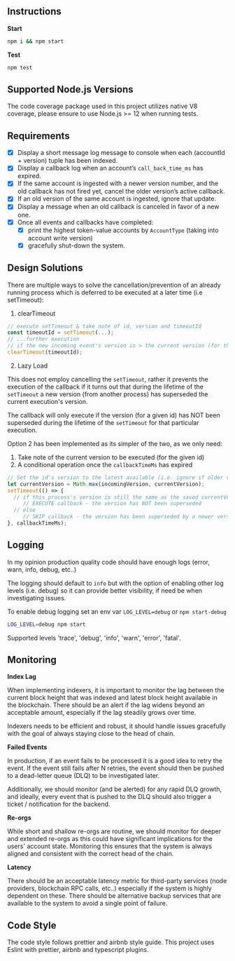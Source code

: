 ## Instructions

**Start**

```bash
npm i && npm start
```

**Test**

```bash
npm test
```

## Supported Node.js Versions

The code coverage package used in this project utilizes native V8 coverage, please ensure to use Node.js >= 12 when running tests.

## Requirements

- [x] Display a short message log message to console when each (accountId + version) tuple has been
      indexed.
- [x] Display a callback log when an account’s `call_back_time_ms` has expired.
- [x] If the same account is ingested with a newer version number, and the old callback has not fired yet, cancel the older
      version’s active callback.
- [x] If an old version of the same account is ingested, ignore that update.
- [x] Display a message when an old callback is canceled in favor of a new one.
- [x] Once all events and callbacks have completed:
  - [x] print the highest token-value accounts by
      `AccountType` (taking into account write version)
  - [x] gracefully shut-down the system.

## Design Solutions

There are multiple ways to solve the cancellation/prevention of an already running process which is deferred to be executed at a later time (i.e setTimeout):

1. clearTimeout

```typescript
// execute setTimeout & take note of id, version and timeoutId
const timeoutId = setTimeout(...);
// ...further execution
// if the new incoming event's version is > the current version (for the given id), cancel the timeout
clearTimeout(timeoutId);
```

2. Lazy Load

This does not employ cancelling the `setTimeout`, rather it prevents the execution of the callback if it turns out that during the lifetime of the `setTimeout` a new version (from another process) has superseded the current execution's version.

The callback will only execute if the version (for a given id) has NOT been superseded during the lifetime of the `setTimeout` for that particular execution.

Option 2 has been implemented as its simpler of the two, as we only need:

1. Take note of the current version to be executed (for the given id)
2. A conditional operation once the `callbackTimeMs` has expired

```typescript
// Set the id's version to the latest available (i.e. ignore if older version)
let currentVersion = Math.max(incomingVersion, currentVersion);
setTimeout(() => {
  // if this process's version is still the same as the saved currentVersion
     // EXECUTE callback - the version has NOT been superseded
  // else
     // SKIP callback - the version has been superseded by a newer version from another process
}, callbackTimeMs);
```

## Logging

In my opinion production quality code should have enough logs (error, warn, info, debug, etc..)

The logging should default to `info` but with the option of enabling other log levels (i.e. debug) so it can provide better visibility, if need be when investigating issues.

To enable debug logging set an env var `LOG_LEVEL=debug` or `npm start-debug`
```bash
LOG_LEVEL=debug npm start
```

Supported levels 'trace', 'debug', 'info', 'warn', 'error', 'fatal'.

## Monitoring

**Index Lag**

When implementing indexers, it is important to monitor the lag between the current block height that was indexed and latest block height available in the blockchain. There should be an alert if the lag widens beyond an acceptable amount, especially if the lag steadily grows over time.

Indexers needs to be efficient and robust, it should handle issues gracefully with the goal of always staying close to the head of chain.

**Failed Events**

In production, if an event fails to be processed it is a good idea to retry the event. If the event still fails after N retries, the event should then be pushed to a dead-letter queue (DLQ) to be investigated later.

Additionally, we should monitor (and be alerted) for any rapid DLQ growth, and ideally, every event that is pushed to the DLQ should also trigger a ticket / notification for the backend.

**Re-orgs**

While short and shallow re-orgs are routine, we should monitor for deeper and extended re-orgs as this could have significant implications for the users' account state. Monitoring this ensures that the system is always aligned and consistent with the correct head of the chain.

**Latency**

There should be an acceptable latency metric for third-party services (node providers, blockchain RPC calls, etc..) especially if the system is highly dependent on these. There should be alternative backup services that are available to the system to avoid a single point of failure.

## Code Style

The code style follows prettier and airbnb style guide. This project uses Eslint with prettier, airbnb and typescript plugins.

